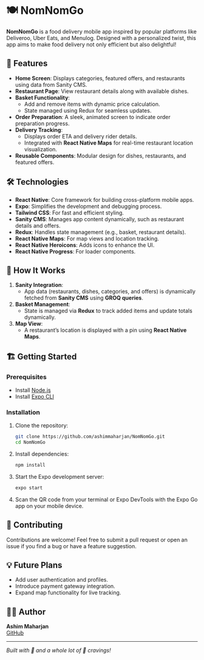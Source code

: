 
# 🍽️ NomNomGo  

**NomNomGo** is a food delivery mobile app inspired by popular platforms like Deliveroo, Uber Eats, and Menulog. Designed with a personalized twist, this app aims to make food delivery not only efficient but also delightful!  

## 🚀 Features  

- **Home Screen**: Displays categories, featured offers, and restaurants using data from Sanity CMS.  
- **Restaurant Page**: View restaurant details along with available dishes.  
- **Basket Functionality**:  
  - Add and remove items with dynamic price calculation.  
  - State managed using Redux for seamless updates.  
- **Order Preparation**: A sleek, animated screen to indicate order preparation progress.  
- **Delivery Tracking**:  
  - Displays order ETA and delivery rider details.  
  - Integrated with **React Native Maps** for real-time restaurant location visualization.  
- **Reusable Components**: Modular design for dishes, restaurants, and featured offers.  

## 🛠️ Technologies  

- **React Native**: Core framework for building cross-platform mobile apps.  
- **Expo**: Simplifies the development and debugging process.  
- **Tailwind CSS**: For fast and efficient styling.  
- **Sanity CMS**: Manages app content dynamically, such as restaurant details and offers.  
- **Redux**: Handles state management (e.g., basket, restaurant details).  
- **React Native Maps**: For map views and location tracking.  
- **React Native Heroicons**: Adds icons to enhance the UI.  
- **React Native Progress**: For loader components.  

## 📖 How It Works  

1. **Sanity Integration**:  
   - App data (restaurants, dishes, categories, and offers) is dynamically fetched from **Sanity CMS** using **GROQ queries**.  
2. **Basket Management**:  
   - State is managed via **Redux** to track added items and update totals dynamically.  
3. **Map View**:  
   - A restaurant’s location is displayed with a pin using **React Native Maps**.   

## 🏗️ Getting Started  

### Prerequisites  

- Install [Node.js](https://nodejs.org/)  
- Install [Expo CLI](https://docs.expo.dev/get-started/installation/)  

### Installation  

1. Clone the repository:  
   ```bash
   git clone https://github.com/ashimmaharjan/NomNomGo.git
   cd NomNomGo
   ```  

2. Install dependencies:  
   ```bash
   npm install
   ```  

3. Start the Expo development server:  
   ```bash
   expo start
   ```  

4. Scan the QR code from your terminal or Expo DevTools with the Expo Go app on your mobile device.  

## 🤝 Contributing  

Contributions are welcome! Feel free to submit a pull request or open an issue if you find a bug or have a feature suggestion.  

## 💡 Future Plans  

- Add user authentication and profiles.  
- Introduce payment gateway integration.  
- Expand map functionality for live tracking.  

## 🧑‍💻 Author  

**Ashim Maharjan**  
[GitHub](https://github.com/ashimmaharjan)  

---  

*Built with 💖 and a whole lot of 🍕 cravings!*  
